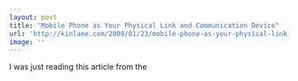 ```yaml
---
layout: post
title: "Mobile Phone as Your Physical Link and Communication Device"
url: 'http://kinlane.com/2008/01/23/mobile-phone-as-your-physical-link-and-communication-device/'
image: ''
---
```


I was just reading this article from the